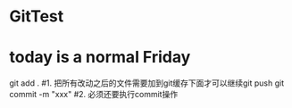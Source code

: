 # GitTest
# today is a normal Friday

git add . #1. 把所有改动之后的文件需要加到git缓存下面才可以继续git push
git commit -m "xxx"  #2. 必须还要执行commit操作


